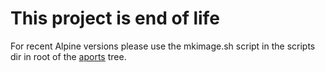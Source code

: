 # This project is end of life

For recent Alpine versions please use the mkimage.sh script in the scripts dir in
root of the [aports](https://git.alpinelinux.org/cgit/aports/tree) tree.
